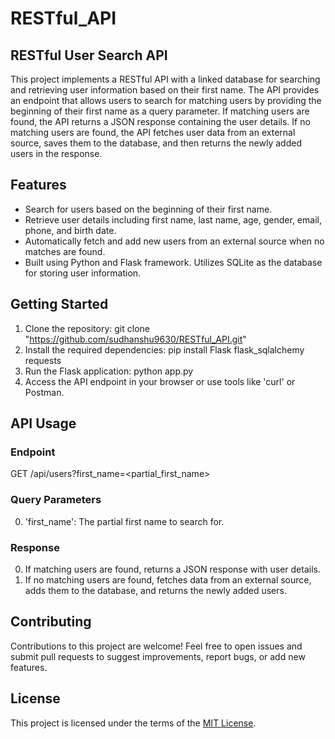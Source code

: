 # RESTful_API
## RESTful User Search API
This project implements a RESTful API with a linked database for searching and retrieving user information based on their first name. The API provides an endpoint that allows users to search for matching users by providing the beginning of their first name as a query parameter. If matching users are found, the API returns a JSON response containing the user details. If no matching users are found, the API fetches user data from an external source, saves them to the database, and then returns the newly added users in the response.

## Features
* Search for users based on the beginning of their first name.
* Retrieve user details including first name, last name, age, gender, email, phone, and birth date.
* Automatically fetch and add new users from an external source when no matches are found.
* Built using Python and Flask framework.
Utilizes SQLite as the database for storing user information.

## Getting Started
1. Clone the repository: git clone "https://github.com/sudhanshu9630/RESTful_API.git"
1. Install the required dependencies: pip install Flask flask_sqlalchemy requests
1. Run the Flask application: python app.py
1. Access the API endpoint in your browser or use tools like 'curl' or Postman.

## API Usage
### Endpoint
GET /api/users?first_name=<partial_first_name>

### Query Parameters
0. 'first_name': The partial first name to search for.

### Response
0. If matching users are found, returns a JSON response with user details.
0. If no matching users are found, fetches data from an external source, adds them to the database, and returns the newly added users.

## Contributing
Contributions to this project are welcome! Feel free to open issues and submit pull requests to suggest improvements, report bugs, or add new features.

## License

This project is licensed under the terms of the [MIT License](LICENSE).
